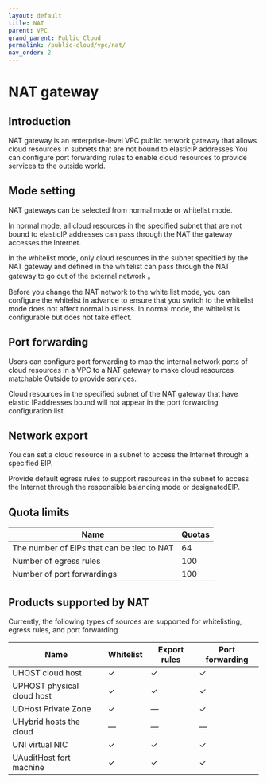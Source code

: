 ```yaml
---
layout: default
title: NAT
parent: VPC
grand_parent: Public Cloud
permalink: /public-cloud/vpc/nat/
nav_order: 2
---
```


# NAT gateway
## Introduction

NAT gateway is an enterprise-level VPC public network gateway that allows cloud resources in subnets that are not bound to elasticIP addresses You can configure port forwarding rules to enable cloud resources to provide services to the outside world.

## Mode setting

NAT gateways can be selected from normal mode or whitelist mode.

In normal mode, all cloud resources in the specified subnet that are not bound to elasticIP addresses can pass through the NAT the gateway accesses the Internet.

In the whitelist mode, only cloud resources in the subnet specified by the NAT gateway and defined in the whitelist can pass through the NAT gateway to go out of the external network 。

Before you change the NAT network to the white list mode, you can configure the whitelist in advance to ensure that you switch to the whitelist mode does not affect normal business. In normal mode, the whitelist is configurable but does not take effect.

## Port forwarding

Users can configure port forwarding to map the internal network ports of cloud resources in a VPC to a NAT gateway to make cloud resources matchable Outside to provide services.

Cloud resources in the specified subnet of the NAT gateway that have elastic IPaddresses bound will not appear in the port forwarding configuration list.

## Network export

You can set a cloud resource in a subnet to access the Internet through a specified EIP.

Provide default egress rules to support resources in the subnet to access the Internet through the responsible balancing mode or designatedEIP.

## Quota limits

| Name | Quotas |
| --- | --- |
| The number of EIPs that can be tied to NAT | 64 |
| Number of egress rules | 100 |
| Number of port forwardings | 100 |

## Products supported by NAT

Currently, the following types of sources are supported for whitelisting, egress rules, and port forwarding

| Name | Whitelist | Export rules | Port forwarding |
| --- | --- | --- | --- |
| UHOST cloud host | ✓ | ✓ | ✓ |
| UPHOST physical cloud host | ✓ | ✓ | ✓ |
| UDHost Private Zone | ✓ | — | ✓ |
| UHybrid hosts the cloud | — | — | — |
| UNI virtual NIC | ✓ | ✓ | ✓ |
| UAuditHost fort machine | ✓ | ✓ | ✓ |